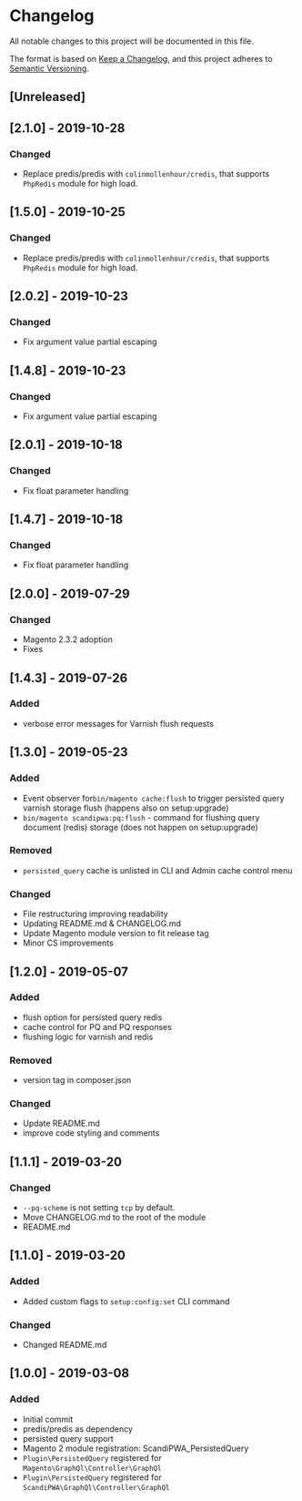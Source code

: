 # Changelog
All notable changes to this project will be documented in this file.

The format is based on [Keep a Changelog](https://keepachangelog.com/en/1.0.0/),
and this project adheres to [Semantic Versioning](https://semver.org/spec/v2.0.0.html).

## [Unreleased]

## [2.1.0] - 2019-10-28
### Changed
- Replace predis/predis with `colinmollenhour/credis`, that supports `PhpRedis` module for high load.

## [1.5.0] - 2019-10-25
### Changed
- Replace predis/predis with `colinmollenhour/credis`, that supports `PhpRedis` module for high load.

## [2.0.2] - 2019-10-23
### Changed
- Fix argument value partial escaping

## [1.4.8] - 2019-10-23
### Changed
- Fix argument value partial escaping

## [2.0.1] - 2019-10-18
### Changed
- Fix float parameter handling 

## [1.4.7] - 2019-10-18
### Changed
- Fix float parameter handling 

## [2.0.0] - 2019-07-29
### Changed
- Magento 2.3.2 adoption
- Fixes

## [1.4.3] - 2019-07-26
### Added
- verbose error messages for Varnish flush requests

## [1.3.0] - 2019-05-23
### Added
-  Event observer for`bin/magento cache:flush` to trigger persisted query varnish storage flush (happens also on 
setup:upgrade)
- `bin/magento scandipwa:pq:flush` - command for flushing query document (redis) storage (does not happen on 
setup:upgrade)

### Removed
- `persisted_query` cache is unlisted in CLI and Admin cache control menu

### Changed
- File restructuring improving readability
- Updating README.md & CHANGELOG.md
- Update Magento module version to fit release tag
- Minor CS improvements

## [1.2.0] - 2019-05-07
### Added
- flush option for persisted query redis
- cache control for PQ and PQ responses
- flushing logic for varnish and redis

### Removed
- version tag in composer.json  

### Changed    
- Update README.md    
- improve code styling and comments

## [1.1.1] - 2019-03-20
### Changed
- `--pq-scheme` is not setting `tcp` by default.
- Move CHANGELOG.md to the root of the module
- README.md

## [1.1.0] - 2019-03-20
### Added
- Added custom flags to `setup:config:set` CLI command

### Changed
- Changed README.md 

## [1.0.0] - 2019-03-08
### Added
- Initial commit
- predis/predis as dependency
- persisted query support
- Magento 2 module registration: ScandiPWA_PersistedQuery
- `Plugin\PersistedQuery` registered for `Magento\GraphQl\Controller\GraphQl`
- `Plugin\PersistedQuery` registered for `ScandiPWA\GraphQl\Controller\GraphQl`
